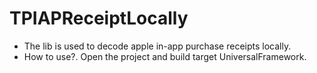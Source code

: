 # TPIAPReceiptLocally

- The lib is used to decode apple in-app purchase receipts locally.
- How to use?. Open the project and build target UniversalFramework.
